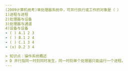 ```yaml
---
(2009计算机统考)单处理器系统中，可并行执行或工作的对象是（ ）
1)进程与进程
2)处理器与设备
3)处理器与通道
4)设备与设备
- ( ) A.1 2 3
- ( ) B.1 2 4 
- ( ) C.1 3 4 
- (x) D.2 3 4 

> 知识点：操作系统概述
> D 并行指同一时刻同时发生，同一时刻单个处理器只能运行一个进程。
---
```

